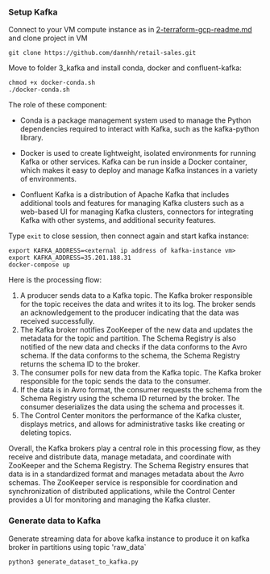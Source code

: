 ### Setup Kafka
Connect to your VM compute instance as in [2-terraform-gcp-readme.md]() and clone project in VM
```
git clone https://github.com/dannhh/retail-sales.git
```
Move to folder 3_kafka and install conda, docker and confluent-kafka:
```
chmod +x docker-conda.sh
./docker-conda.sh
```
The role of these component:
- Conda is a package management system used to manage the Python dependencies required to interact with Kafka, such as the kafka-python library.

- Docker is used to create lightweight, isolated environments for running Kafka or other services. Kafka can be run inside a Docker container, which makes it easy to deploy and manage Kafka instances in a variety of environments.

- Confluent Kafka is a distribution of Apache Kafka that includes additional tools and features for managing Kafka clusters such as a web-based UI for managing Kafka clusters, connectors for integrating Kafka with other systems, and additional security features.

Type `exit` to close session, then connect again and start kafka instance:
```
export KAFKA_ADDRESS=<external ip address of kafka-instance vm> 
export KAFKA_ADDRESS=35.201.188.31
docker-compose up
```
Here is the processing flow:
1. A producer sends data to a Kafka topic. The Kafka broker responsible for the topic receives the data and writes it to its log. The broker sends an acknowledgement to the producer indicating that the data was received successfully.
2. The Kafka broker notifies ZooKeeper of the new data and updates the metadata for the topic and partition. The Schema Registry is also notified of the new data and checks if the data conforms to the Avro schema. If the data conforms to the schema, the Schema Registry returns the schema ID to the broker.
3. The consumer polls for new data from the Kafka topic. The Kafka broker responsible for the topic sends the data to the consumer.
4. If the data is in Avro format, the consumer requests the schema from the Schema Registry using the schema ID returned by the broker. The consumer deserializes the data using the schema and processes it.
5. The Control Center monitors the performance of the Kafka cluster, displays metrics, and allows for administrative tasks like creating or deleting topics.

Overall, the Kafka brokers play a central role in this processing flow, as they receive and distribute data, manage metadata, and coordinate with ZooKeeper and the Schema Registry. The Schema Registry ensures that data is in a standardized format and manages metadata about the Avro schemas. The ZooKeeper service is responsible for coordination and synchronization of distributed applications, while the Control Center provides a UI for monitoring and managing the Kafka cluster.

### Generate data to Kafka
Generate streaming data for above kafka instance to produce it on kafka broker in partitions using topic 'raw_data`
```
python3 generate_dataset_to_kafka.py
```